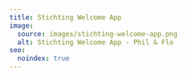 ```yaml
---
title: Stichting Welcome App
image:
  source: images/stichting-welcome-app.png
  alt: Stichting Welcome App - Phil & Flo
seo:
  noindex: true
---
```

